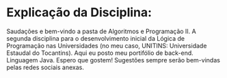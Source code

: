  # Explicação da Disciplina:
Saudações e bem-vindo a pasta de Algoritmos e Programação II. A segunda disciplina para o desenvolvimento inicial da Lógica de Programação nas Universidades (no meu caso, UNITINS: Universidade Estaudal do Tocantins).
Aqui eu posto meu portifólio de back-end. Linguagem Java.
Espero que gostem! Sugestões sempre serão bem-vindas pelas redes sociais anexas.
